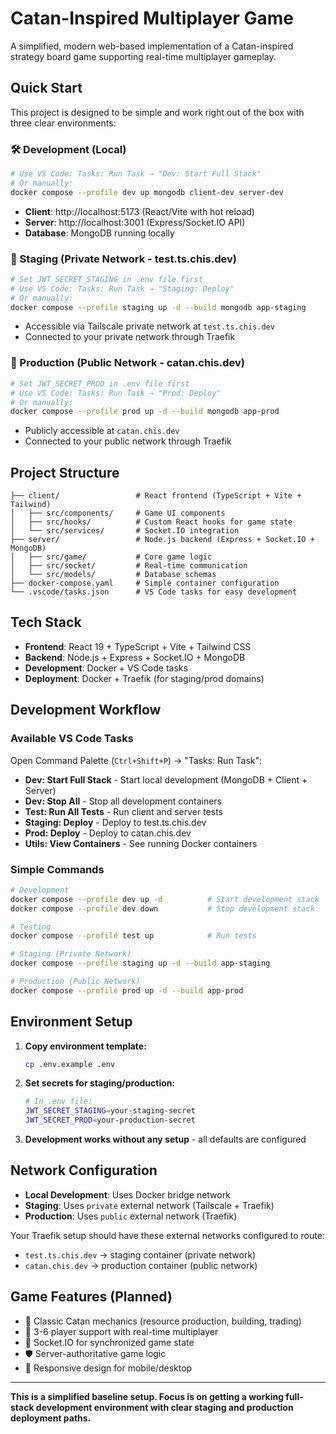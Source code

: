 # Catan-Inspired Multiplayer Game

A simplified, modern web-based implementation of a Catan-inspired strategy board game supporting real-time multiplayer gameplay.

## Quick Start

This project is designed to be simple and work right out of the box with three clear environments:

### 🛠️ Development (Local)
```bash
# Use VS Code: Tasks: Run Task → "Dev: Start Full Stack"
# Or manually:
docker compose --profile dev up mongodb client-dev server-dev
```
- **Client**: http://localhost:5173 (React/Vite with hot reload)
- **Server**: http://localhost:3001 (Express/Socket.IO API)
- **Database**: MongoDB running locally

### 🧪 Staging (Private Network - test.ts.chis.dev) 
```bash
# Set JWT_SECRET_STAGING in .env file first
# Use VS Code: Tasks: Run Task → "Staging: Deploy"
# Or manually:
docker compose --profile staging up -d --build mongodb app-staging
```
- Accessible via Tailscale private network at `test.ts.chis.dev`
- Connected to your private network through Traefik

### 🚀 Production (Public Network - catan.chis.dev)
```bash
# Set JWT_SECRET_PROD in .env file first  
# Use VS Code: Tasks: Run Task → "Prod: Deploy"
# Or manually:
docker compose --profile prod up -d --build mongodb app-prod
```
- Publicly accessible at `catan.chis.dev`
- Connected to your public network through Traefik

## Project Structure

```
├── client/                 # React frontend (TypeScript + Vite + Tailwind)
│   ├── src/components/     # Game UI components
│   ├── src/hooks/          # Custom React hooks for game state
│   └── src/services/       # Socket.IO integration
├── server/                 # Node.js backend (Express + Socket.IO + MongoDB)
│   ├── src/game/           # Core game logic
│   ├── src/socket/         # Real-time communication
│   └── src/models/         # Database schemas
├── docker-compose.yaml     # Simple container configuration
└── .vscode/tasks.json      # VS Code tasks for easy development
```

## Tech Stack

- **Frontend**: React 19 + TypeScript + Vite + Tailwind CSS
- **Backend**: Node.js + Express + Socket.IO + MongoDB  
- **Development**: Docker + VS Code tasks
- **Deployment**: Docker + Traefik (for staging/prod domains)

## Development Workflow

### Available VS Code Tasks
Open Command Palette (`Ctrl+Shift+P`) → "Tasks: Run Task":

- **Dev: Start Full Stack** - Start local development (MongoDB + Client + Server)
- **Dev: Stop All** - Stop all development containers
- **Test: Run All Tests** - Run client and server tests
- **Staging: Deploy** - Deploy to test.ts.chis.dev
- **Prod: Deploy** - Deploy to catan.chis.dev
- **Utils: View Containers** - See running Docker containers

### Simple Commands
```bash
# Development
docker compose --profile dev up -d          # Start development stack
docker compose --profile dev down           # Stop development stack

# Testing  
docker compose --profile test up            # Run tests

# Staging (Private Network)
docker compose --profile staging up -d --build app-staging

# Production (Public Network) 
docker compose --profile prod up -d --build app-prod
```

## Environment Setup

1. **Copy environment template:**
   ```bash
   cp .env.example .env
   ```

2. **Set secrets for staging/production:**
   ```bash
   # In .env file:
   JWT_SECRET_STAGING=your-staging-secret
   JWT_SECRET_PROD=your-production-secret
   ```

3. **Development works without any setup** - all defaults are configured

## Network Configuration

- **Local Development**: Uses Docker bridge network
- **Staging**: Uses `private` external network (Tailscale + Traefik)
- **Production**: Uses `public` external network (Traefik)

Your Traefik setup should have these external networks configured to route:
- `test.ts.chis.dev` → staging container (private network)
- `catan.chis.dev` → production container (public network)

## Game Features (Planned)

- 🎲 Classic Catan mechanics (resource production, building, trading)
- 👥 3-6 player support with real-time multiplayer
- 🔄 Socket.IO for synchronized game state
- 🛡️ Server-authoritative game logic
- 📱 Responsive design for mobile/desktop

---

**This is a simplified baseline setup. Focus is on getting a working full-stack development environment with clear staging and production deployment paths.**
